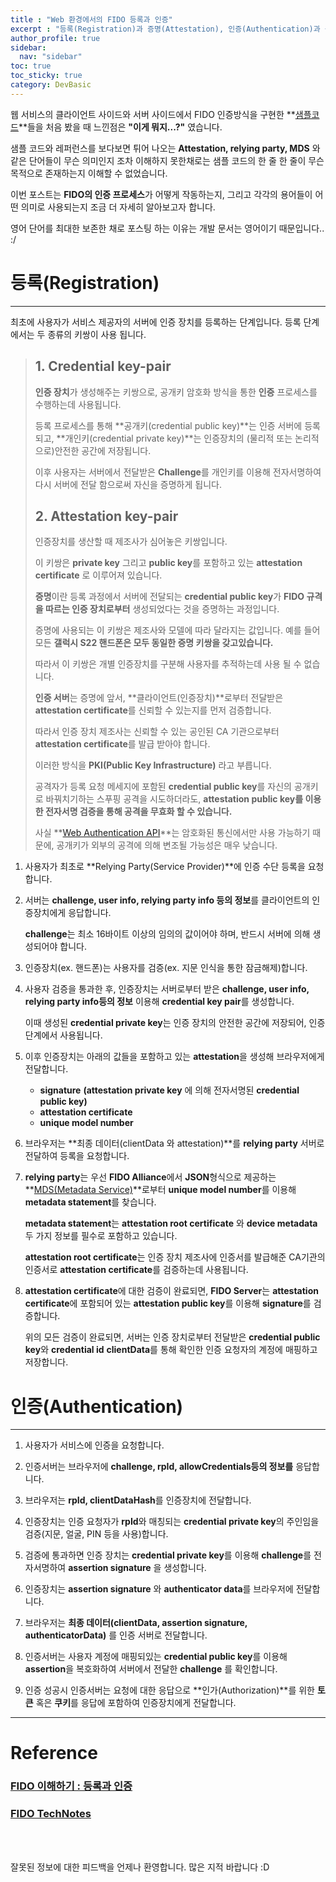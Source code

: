 ```yaml
---
title : "Web 환경에서의 FIDO 등록과 인증"
excerpt : "등록(Registration)과 증명(Attestation), 인증(Authentication)과 승인(Assertion)에 대해 알아봅니다"
author_profile: true
sidebar:
  nav: "sidebar"
toc: true
toc_sticky: true
category: DevBasic
---
```

   
웹 서비스의 클라이언트 사이드와 서버 사이드에서 FIDO 인증방식을 구현한 **[샘플코드](https://webauthn.io/)**들을 처음 봤을 때 느낀점은 **"이게 뭐지...?"** 였습니다.

샘플 코드와 레퍼런스를 보다보면 튀어 나오는 **Attestation, relying party, MDS** 와 같은 단어들이 무슨 의미인지 조차 이해하지 못한채로는 샘플 코드의 한 줄 한 줄이 무슨 목적으로 존재하는지 이해할 수 없었습니다.    

이번 포스트는 **FIDO의 인증 프로세스**가 어떻게 작동하는지, 그리고 각각의 용어들이 어떤 의미로 사용되는지 조금 더 자세히 알아보고자 합니다.  

영어 단어를 최대한 보존한 채로 포스팅 하는 이유는 개발 문서는 영어이기 때문입니다.. :/


# **등록(Registration)**  
  
---  
  
최초에 사용자가 서비스 제공자의 서버에 인증 장치를 등록하는 단계입니다. 등록 단계에서는 두 종류의 키쌍이 사용 됩니다.
 
  > ## **1. Credential key-pair**    
  > **인증 장치**가 생성해주는 키쌍으로, 공개키 암호화 방식을 통한 **인증** 프로세스를 수행하는데 사용됩니다.  
  >     
  > 등록 프로세스를 통해 **공개키(credential public key)**는 인증 서버에 등록되고, **개인키(credential private key)**는 인증장치의 (물리적 또는 논리적으로)안전한 공간에 저장됩니다. 
  >    
  > 이후 사용자는 서버에서 전달받은 **Challenge**를 개인키를 이용해 전자서명하여 다시 서버에 전달 함으로써 자신을 증명하게 됩니다.     
  >
  > ## **2. Attestation key-pair**    
  > 인증장치를 생산할 때 제조사가 심어놓은 키쌍입니다.
  >   
  > 이 키쌍은 **private key** 그리고 **public key**를 포함하고 있는 **attestation certificate** 로 이루어져 있습니다.
  >
  > **증명**이란 등록 과정에서 서버에 전달되는 **credential public key**가 **FIDO 규격을 따르는 인증 장치로부터** 생성되었다는 것을 증명하는 과정입니다.  
  >
  > 증명에 사용되는 이 키쌍은 제조사와 모델에 따라 달라지는 값입니다. 예를 들어 모든 **갤럭시 S22 핸드폰은 모두 동일한 증명 키쌍을 갖고있습니다.**  
  >  
  > 따라서 이 키쌍은 개별 인증장치를 구분해 사용자를 추적하는데 사용 될 수 없습니다.
  >   
  > **인증 서버**는 증명에 앞서, **클라이언트(인증장치)**로부터 전달받은 **attestation certificate**를 신뢰할 수 있는지를 먼저 검증합니다.  
  >   
  > 따라서 인증 장치 제조사는 신뢰할 수 있는 공인된 CA 기관으로부터 **attestation certificate**를 발급 받아야 합니다.
  >    
  > 이러한 방식을 **PKI(Public Key Infrastructure)** 라고 부릅니다.  
  >   
  > 공격자가 등록 요청 메세지에 포함된 **credential public key**를 자신의 공개키로 바꿔치기하는 스푸핑 공격을 시도하더라도, **attestation public key를 이용한 전자서명 검증을 통해 공격을 무효화 할 수 있습니다.**
  > 
  > 사실 **[Web Authentication API](https://developer.mozilla.org/en-US/docs/Web/API/Web_Authentication_API)**는 암호화된 통신에서만 사용 가능하기 때문에, 공개키가 외부의 공격에 의해 변조될 가능성은 매우 낮습니다.  

  1. 사용자가 최초로 **Relying Party(Service Provider)**에 인증 수단 등록을 요청합니다.    
  
  2. 서버는 **challenge, user info, relying party info 등의 정보**를 클라이언트의 인증장치에게 응답합니다.
      
     **challenge**는 최소 16바이트 이상의 임의의 값이어야 하며, 반드시 서버에 의해 생성되어야 합니다.

  3. 인증장치(ex. 핸드폰)는 사용자를 검증(ex. 지문 인식을 통한 잠금해제)합니다. 

  4. 사용자 검증을 통과한 후, 인증장치는 서버로부터 받은 **challenge, user info, relying party info등의 정보** 이용해 **credential key pair**를 생성합니다.  
        
     이때 생성된 **credential private key**는 인증 장치의 안전한 공간에 저장되어, 인증 단계에서 사용됩니다.  
  
  5. 이후 인증장치는 아래의 값들을 포함하고 있는 **attestation**을 생성해 브라우저에게 전달합니다.  
     * **signature**  **(attestation private key** 에 의해 전자서명된 **credential public key)**
     * **attestation certificate**   
     * **unique model number**
  
  6. 브라우저는 **최종 데이터(clientData 와 attestation)**를 **relying party** 서버로 전달하여 등록을 요청합니다.  
           
  7. **relying party**는 우선 **FIDO Alliance**에서 **JSON**형식으로 제공하는 **[MDS(Metadata Service)](https://fidoalliance.org/metadata)**로부터 **unique model number**를 이용해 **metadata statement**를 찾습니다.  

     **metadata statement**는 **attestation root certificate** 와 **device metadata**두 가지 정보를 필수로 포함하고 있습니다.  

     **attestation root certificate**는 인증 장치 제조사에 인증서를 발급해준 CA기관의 인증서로 **attestation certificate**를 검증하는데 사용됩니다.  
      
  8. **attestation certificate**에 대한 검증이 완료되면, **FIDO Server**는 **attestation certificate**에 포함되어 있는 **attestation public key**를 이용해 **signature**를 검증합니다.
     
     위의 모든 검증이 완료되면, 서버는 인증 장치로부터 전달받은 **credential public key**와 **credential id** **clientData**를 통해 확인한 인증 요청자의 계정에 매핑하고 저장합니다.  
  
  
# **인증(Authentication)**  
  
---
   
  1. 사용자가 서비스에 인증을 요청합니다.     
  
  2. 인증서버는 브라우저에 **challenge, rpId, allowCredentials등의 정보를** 응답합니다.   

  3. 브라우저는 **rpId, clientDataHash**를 인증장치에 전달합니다.  

  4. 인증장치는 인증 요청자가 **rpId**와 매칭되는 **credential private key**의 주인임을 검증(지문, 얼굴, PIN 등을 사용)합니다.   
   
  5. 검증에 통과하면 인증 장치는 **credential private key**를 이용해 **challenge**를 전자서명하여 **assertion signature** 을 생성합니다.  
  
  6. 인증장치는 **assertion signature** 와 **authenticator data**를 브라우저에 전달합니다.    

  7. 브라우저는 **최종 데이터(clientData, assertion signature, authenticatorData)** 를 인증 서버로 전달합니다.  
    
  8. 인증서버는 사용자 계정에 매핑되있는 **credential public key**를 이용해 **assertion**을 복호화하여 서버에서 전달한 **challenge** 를 확인합니다.  
   
  9. 인증 성공시 인증서버는 요청에 대한 응답으로 **인가(Authorization)**를 위한 **토큰** 혹은 **쿠키**를 응답에 포함하여 인증장치에게 전달합니다.   
     

---
    
# Reference  
### **[FIDO 이해하기 : 등록과 인증](https://m.blog.naver.com/aepkoreanet/221510427704)**  
### **[FIDO TechNotes](https://fidoalliance.org/fido-technotes-the-truth-about-attestation/?)**

&nbsp;  
&nbsp;  
  
잘못된 정보에 대한 피드백을 언제나 환영합니다. 많은 지적 바랍니다 :D  